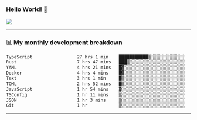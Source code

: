 ### Hello World! 👋

<a>
  <img align="center" src="https://github-readme-stats.vercel.app/api?username=megatunger&count_private=true&include_all_commits=true&bg_color=30,56CCF2,2F80ED&title_color=fff&text_color=fff" />
</a>

------
### 📊 My monthly development breakdown

<!--START_SECTION:waka-->

```txt
TypeScript                 27 hrs 1 min    ███████████▒░░░░░░░░░░░░░   45.41 %
Rust                       7 hrs 47 mins   ███▒░░░░░░░░░░░░░░░░░░░░░   13.08 %
YAML                       4 hrs 21 mins   █▓░░░░░░░░░░░░░░░░░░░░░░░   07.32 %
Docker                     4 hrs 4 mins    █▓░░░░░░░░░░░░░░░░░░░░░░░   06.85 %
Text                       3 hrs 1 min     █▒░░░░░░░░░░░░░░░░░░░░░░░   05.09 %
TOML                       2 hrs 52 mins   █▒░░░░░░░░░░░░░░░░░░░░░░░   04.84 %
JavaScript                 1 hr 54 mins    ▓░░░░░░░░░░░░░░░░░░░░░░░░   03.22 %
TSConfig                   1 hr 11 mins    ▒░░░░░░░░░░░░░░░░░░░░░░░░   01.99 %
JSON                       1 hr 3 mins     ▒░░░░░░░░░░░░░░░░░░░░░░░░   01.79 %
Git                        1 hr            ▒░░░░░░░░░░░░░░░░░░░░░░░░   01.71 %
```

<!--END_SECTION:waka-->

------
